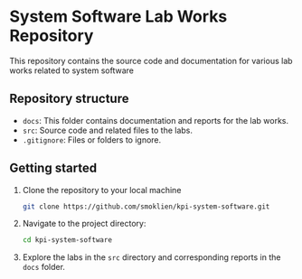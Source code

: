 # System Software Lab Works Repository

This repository contains the source code and documentation for various lab works related to system software

## Repository structure

- `docs`: This folder contains documentation and reports for the lab works.
- `src`: Source code and related files to the labs.
- `.gitignore`: Files or folders to ignore.

## Getting started

1. Clone the repository to your local machine

   ```bash
   git clone https://github.com/smoklien/kpi-system-software.git
   ```

2. Navigate to the project directory:

    ```bash
    cd kpi-system-software
    ```
    
3. Explore the labs in the `src` directory and corresponding reports in the `docs` folder.
